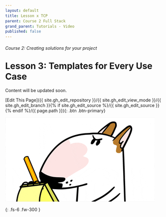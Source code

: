 ```yaml
---
layout: default
title: Lesson x TCP
parent: Course 2 Full Stack
grand_parent: Tutorials - Video
published: false
---
```

<h6>Course 2: Creating solutions for your project</h6>
<h1 style="margin-top:0">Lesson 3: Templates for Every Use Case</h1>


Content will be updated soon.

[Edit This Page]({{ site.gh_edit_repository }}/{{ site.gh_edit_view_mode }}/{{ site.gh_edit_branch }}{% if site.gh_edit_source %}/{{ site.gh_edit_source }}{% endif %}/{{ page.path }}){: .btn .btn-primary}


![Be the First](/assets/images/blank-page.gif)


{: .fs-6 .fw-300 }